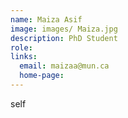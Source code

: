 ```yaml
---
name: Maiza Asif
image: images/ Maiza.jpg 
description: PhD Student
role: 
links:
  email: maizaa@mun.ca
  home-page: 
---
```


self
